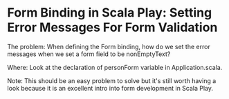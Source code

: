 Form Binding in Scala Play: Setting Error Messages For Form Validation
==========

The problem:
When defining the Form binding, how do we set the error messages when we set a form field to be nonEmptyText?

Where:
Look at the declaration of personForm variable in Application.scala.

Note: 
This should be an easy problem to solve but it's still worth having a look because it is an excellent intro into form development in Scala Play.